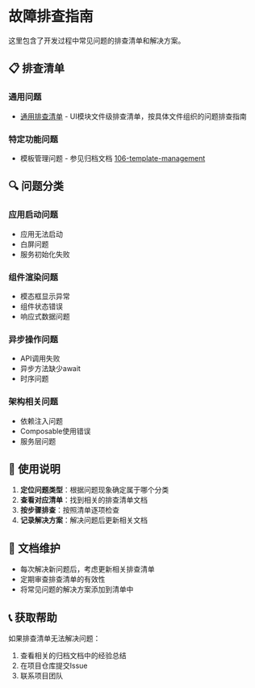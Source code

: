 # 故障排查指南

这里包含了开发过程中常见问题的排查清单和解决方案。

## 📋 排查清单

### 通用问题
- [通用排查清单](./general-checklist.md) - UI模块文件级排查清单，按具体文件组织的问题排查指南

### 特定功能问题
- 模板管理问题 - 参见归档文档 [106-template-management](../../archives/106-template-management/troubleshooting.md)

## 🔍 问题分类

### 应用启动问题
- 应用无法启动
- 白屏问题
- 服务初始化失败

### 组件渲染问题
- 模态框显示异常
- 组件状态错误
- 响应式数据问题

### 异步操作问题
- API调用失败
- 异步方法缺少await
- 时序问题

### 架构相关问题
- 依赖注入问题
- Composable使用错误
- 服务层问题

## 📝 使用说明

1. **定位问题类型**：根据问题现象确定属于哪个分类
2. **查看对应清单**：找到相关的排查清单文档
3. **按步骤排查**：按照清单逐项检查
4. **记录解决方案**：解决问题后更新相关文档

## 🔄 文档维护

- 每次解决新问题后，考虑更新相关排查清单
- 定期审查排查清单的有效性
- 将常见问题的解决方案添加到清单中

## 📞 获取帮助

如果排查清单无法解决问题：
1. 查看相关的归档文档中的经验总结
2. 在项目仓库提交Issue
3. 联系项目团队
